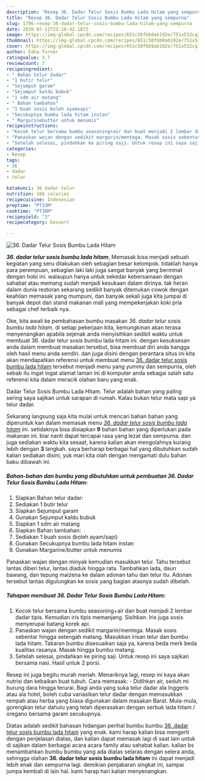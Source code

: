 ```yaml
---
description: "Resep 36. Dadar Telur Sosis Bumbu Lada Hitam yang sempurna"
title: "Resep 36. Dadar Telur Sosis Bumbu Lada Hitam yang sempurna"
slug: 1796-resep-36-dadar-telur-sosis-bumbu-lada-hitam-yang-sempurna
date: 2020-07-11T23:18:42.187Z
image: https://img-global.cpcdn.com/recipes/651c50fbb9ab192e/751x532cq70/36-dadar-telur-sosis-bumbu-lada-hitam-foto-resep-utama.jpg
thumbnail: https://img-global.cpcdn.com/recipes/651c50fbb9ab192e/751x532cq70/36-dadar-telur-sosis-bumbu-lada-hitam-foto-resep-utama.jpg
cover: https://img-global.cpcdn.com/recipes/651c50fbb9ab192e/751x532cq70/36-dadar-telur-sosis-bumbu-lada-hitam-foto-resep-utama.jpg
author: Edna Turner
ratingvalue: 3.7
reviewcount: 7
recipeingredient:
- " Bahan telur dadar"
- "1 butir telur"
- "Sejumput garam"
- "Sejumput kaldu bubuk"
- "1 sdm air matang"
- " Bahan tambahan"
- "1 buah sosis boleh ayamsapi"
- "Secukupnya bumbu lada hitam instan"
- " Margarinebutter untuk menumis"
recipeinstructions:
- "Kocok telur bersama bumbu seasoning+air dan buat menjadi 2 lembar dadar tipis. Kemudian iris tipis memanjang. Sisihkan. Iris juga sosis menyerupai batang korek api."
- "Panaskan wajan dengan sedikit margarin/mentega. Masak sosis sebentar hingga setengah matang. Masukkan irisan telur dan bumbu lada hitam. Takaran bumbu disesuaikan saja ya, karena beda merk beda kualitas rasanya. Masak hingga bumbu matang."
- "Setelah selesai, pindahkan ke piring saji. Untuk resep ini saya sajikan bersama nasi. Hasil untuk 2 porsi."
categories:
- Resep
tags:
- 36
- dadar
- telur

katakunci: 36 dadar telur 
nutrition: 166 calories
recipecuisine: Indonesian
preptime: "PT33M"
cooktime: "PT36M"
recipeyield: "3"
recipecategory: Dessert

---
```



![36. Dadar Telur Sosis Bumbu Lada Hitam](https://img-global.cpcdn.com/recipes/651c50fbb9ab192e/751x532cq70/36-dadar-telur-sosis-bumbu-lada-hitam-foto-resep-utama.jpg)

<b><i>36. dadar telur sosis bumbu lada hitam</i></b>, Memasak bisa menjadi sebuah kegiatan yang seru dilakukan oleh sebagian besar kelompok. tidaklah hanya para perempuan, sebagian laki laki juga sangat banyak yang berminat dengan hobi ini. walaupun hanya untuk sekedar kebersamaan dengan sahabat atau memang sudah menjadi kesukaan dalam dirinya. tak heran dalam dunia restoran sekarang sedikit banyak ditemukan cowok dengan keahlian memasak yang mumpuni, dan banyak sekali juga kita jumpai di banyak depot dan stand makanan mall yang mempekerjakan koki pria sebagai chef terbaik nya.

Oke, kita awali ke pembahasan bumbu masakan <i>36. dadar telur sosis bumbu lada hitam</i>. di setiap pekerjaan kita, kemungkinan akan terasa menyenangkan apabila sejenak anda menyisihkan sedikit waktu untuk membuat 36. dadar telur sosis bumbu lada hitam ini. dengan kesuksesan anda dalam membuat masakan tersebut, bisa membuat diri anda bangga oleh hasil menu anda sendiri. dan juga disini dengan perantara situs ini kita akan mendapatkan referensi untuk membuat menu <u>36. dadar telur sosis bumbu lada hitam</u> tersebut menjadi menu yang yummy dan sempurna, oleh sebab itu ingat ingat alamat laman ini di komputer anda sebagai salah satu referensi kita dalam meracik olahan baru yang enak.

Dadar Telur Sosis Bumbu Lada Hitam. Telur adalah bahan yang paling sering saya sajikan untuk sarapan di rumah. Kalau bukan telur mata sapi ya telur dadar.


Sekarang langsung saja kita mulai untuk mencari bahan bahan yang diperuntuk kan dalam memasak menu <u><i>36. dadar telur sosis bumbu lada hitam</i></u> ini. setidaknya bisa disiapkan <b>9</b> bahan bahan yang diperlukan pada makanan ini. biar nanti dapat tercapai rasa yang lezat dan sempurna. dan juga sediakan waktu kita sesaat, karena kalian akan mengolahnya kurang lebih dengan <b>3</b> langkah. saya berharap berbagai hal yang dibutuhkan sudah kalian sediakan disini, yuk mari kita olah dengan mengamati dulu bahan baku dibawah ini.

<!--inarticleads1-->

##### Bahan-bahan dan bumbu yang dibutuhkan untuk pembuatan 36. Dadar Telur Sosis Bumbu Lada Hitam:

1. Siapkan  Bahan telur dadar:
1. Sediakan 1 butir telur
1. Siapkan Sejumput garam
1. Gunakan Sejumput kaldu bubuk
1. Siapkan 1 sdm air matang
1. Siapkan  Bahan tambahan:
1. Sediakan 1 buah sosis (boleh ayam/sapi)
1. Gunakan Secukupnya bumbu lada hitam instan
1. Gunakan  Margarine/butter untuk menumis


Panaskan wajan dengan minyak kemudian masukkan telur. Tahu tersebut lantas diberi telur, lantas diaduk hingga rata. Tambahkan lada, daun bawang, dan tepung maizena ke dalam adonan tahu dan telur itu. Adonan tersebut lantas digulungkan ke sosis yang bagian atasnya sudah dibelah. 

<!--inarticleads2-->

##### Tahapan membuat 36. Dadar Telur Sosis Bumbu Lada Hitam:

1. Kocok telur bersama bumbu seasoning+air dan buat menjadi 2 lembar dadar tipis. Kemudian iris tipis memanjang. Sisihkan. Iris juga sosis menyerupai batang korek api.
1. Panaskan wajan dengan sedikit margarin/mentega. Masak sosis sebentar hingga setengah matang. Masukkan irisan telur dan bumbu lada hitam. Takaran bumbu disesuaikan saja ya, karena beda merk beda kualitas rasanya. Masak hingga bumbu matang.
1. Setelah selesai, pindahkan ke piring saji. Untuk resep ini saya sajikan bersama nasi. Hasil untuk 2 porsi.


Resep ini juga begitu murah meriah. Menariknya lagi, resep ini kaya akan nutrisi dan kebaikan buat tubuh. Cara memasak: - Didihkan air, seduh mi burung dara hingga terurai. Bagi anda yang suka telur dadar ala Inggeris atau ala hotel, boleh cuba variasikan telur dadar dengan memasukkan rempah atau herba yang biasa digunakan dalam masakan Barat. Mula-mula, gorengkan telur dahulu yang telah diperasakan dengan serbuk lada hitam / oregano bersama garam secukupnya. 

Diatas adalah sedikit bahasan hidangan perihal bumbu bumbu <u>36. dadar telur sosis bumbu lada hitam</u> yang enak. kami harap kalian bisa mengerti dengan penjelasan diatas, dan kalian dapat memasak lagi di saat lain untuk di sajikan dalam berbagai acara acara family atau sahabat kalian. kalian bs menambahkan bumbu bumbu yang ada diatas selaras dengan selera anda, sehingga olahan <b>36. dadar telur sosis bumbu lada hitam</b> ini dapat menjadi lebih enak dan sempurna lagi. demikian penjabaran singkat ini, sampai jumpa kembali di lain hal. kami harap hari kalian menyenangkan.
